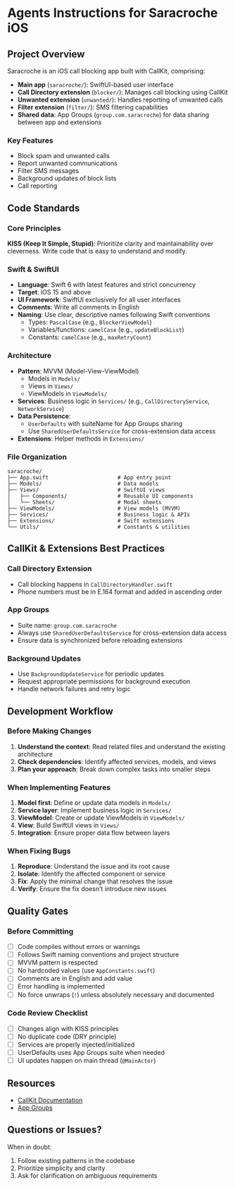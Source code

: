 # Agents Instructions for Saracroche iOS

## Project Overview
Saracroche is an iOS call blocking app built with CallKit, comprising:
- **Main app** (`saracroche/`): SwiftUI-based user interface
- **Call Directory extension** (`blocker/`): Manages call blocking using CallKit
- **Unwanted extension** (`unwanted/`): Handles reporting of unwanted calls
- **Filter extension** (`filter/`): SMS filtering capabilities
- **Shared data**: App Groups (`group.com.saracroche`) for data sharing between app and extensions

### Key Features
- Block spam and unwanted calls
- Report unwanted communications
- Filter SMS messages
- Background updates of block lists
- Call reporting

## Code Standards

### Core Principles
**KISS (Keep It Simple, Stupid)**: Prioritize clarity and maintainability over cleverness. Write code that is easy to understand and modify.

### Swift & SwiftUI
- **Language**: Swift 6 with latest features and strict concurrency
- **Target**: iOS 15 and above
- **UI Framework**: SwiftUI exclusively for all user interfaces
- **Comments**: Write all comments in English
- **Naming**: Use clear, descriptive names following Swift conventions
  - Types: `PascalCase` (e.g., `BlockerViewModel`)
  - Variables/functions: `camelCase` (e.g., `updateBlockList`)
  - Constants: `camelCase` (e.g., `maxRetryCount`)

### Architecture
- **Pattern**: MVVM (Model-View-ViewModel)
  - Models in `Models/`
  - Views in `Views/`
  - ViewModels in `ViewModels/`
- **Services**: Business logic in `Services/` (e.g., `CallDirectoryService`, `NetworkService`)
- **Data Persistence**: 
  - `UserDefaults` with suiteName for App Groups sharing
  - Use `SharedUserDefaultsService` for cross-extension data access
- **Extensions**: Helper methods in `Extensions/`

### File Organization
```
saracroche/
├── App.swift                      # App entry point
├── Models/                        # Data models
├── Views/                         # SwiftUI views
│   ├── Components/                # Reusable UI components
│   └── Sheets/                    # Modal sheets
├── ViewModels/                    # View models (MVVM)
├── Services/                      # Business logic & APIs
├── Extensions/                    # Swift extensions
└── Utils/                         # Constants & utilities
```

## CallKit & Extensions Best Practices

### Call Directory Extension
- Call blocking happens in `CallDirectoryHandler.swift`
- Phone numbers must be in E.164 format and added in ascending order

### App Groups
- Suite name: `group.com.saracroche`
- Always use `SharedUserDefaultsService` for cross-extension data access
- Ensure data is synchronized before reloading extensions

### Background Updates
- Use `BackgroundUpdateService` for periodic updates
- Request appropriate permissions for background execution
- Handle network failures and retry logic

## Development Workflow

### Before Making Changes
1. **Understand the context**: Read related files and understand the existing architecture
2. **Check dependencies**: Identify affected services, models, and views
3. **Plan your approach**: Break down complex tasks into smaller steps

### When Implementing Features
1. **Model first**: Define or update data models in `Models/`
2. **Service layer**: Implement business logic in `Services/`
3. **ViewModel**: Create or update ViewModels in `ViewModels/`
4. **View**: Build SwiftUI views in `Views/`
5. **Integration**: Ensure proper data flow between layers

### When Fixing Bugs
1. **Reproduce**: Understand the issue and its root cause
2. **Isolate**: Identify the affected component or service
3. **Fix**: Apply the minimal change that resolves the issue
4. **Verify**: Ensure the fix doesn't introduce new issues

## Quality Gates

### Before Committing
- [ ] Code compiles without errors or warnings
- [ ] Follows Swift naming conventions and project structure
- [ ] MVVM pattern is respected
- [ ] No hardcoded values (use `AppConstants.swift`)
- [ ] Comments are in English and add value
- [ ] Error handling is implemented
- [ ] No force unwraps (`!`) unless absolutely necessary and documented

### Code Review Checklist
- [ ] Changes align with KISS principles
- [ ] No duplicate code (DRY principle)
- [ ] Services are properly injected/initialized
- [ ] UserDefaults uses App Groups suite when needed
- [ ] UI updates happen on main thread (`@MainActor`)

## Resources
- [CallKit Documentation](https://developer.apple.com/documentation/callkit)
- [App Groups](https://developer.apple.com/documentation/bundleresources/entitlements/com_apple_security_application-groups)

## Questions or Issues?
When in doubt:
1. Follow existing patterns in the codebase
2. Prioritize simplicity and clarity
3. Ask for clarification on ambiguous requirements
